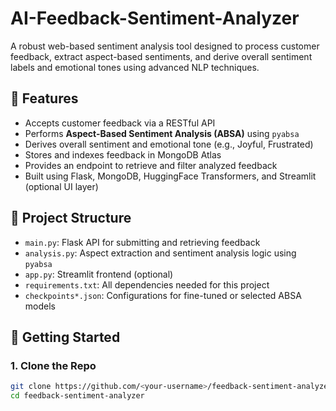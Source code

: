 # AI-Feedback-Sentiment-Analyzer
 

A robust web-based sentiment analysis tool designed to process customer feedback, extract aspect-based sentiments, and derive overall sentiment labels and emotional tones using advanced NLP techniques.

## 🔧 Features

- Accepts customer feedback via a RESTful API
- Performs **Aspect-Based Sentiment Analysis (ABSA)** using `pyabsa`
- Derives overall sentiment and emotional tone (e.g., Joyful, Frustrated)
- Stores and indexes feedback in MongoDB Atlas
- Provides an endpoint to retrieve and filter analyzed feedback
- Built using Flask, MongoDB, HuggingFace Transformers, and Streamlit (optional UI layer)

## 📁 Project Structure

- `main.py`: Flask API for submitting and retrieving feedback
- `analysis.py`: Aspect extraction and sentiment analysis logic using `pyabsa`
- `app.py`: Streamlit frontend (optional)
- `requirements.txt`: All dependencies needed for this project
- `checkpoints*.json`: Configurations for fine-tuned or selected ABSA models

## 🚀 Getting Started

### 1. Clone the Repo
```bash
git clone https://github.com/<your-username>/feedback-sentiment-analyzer.git
cd feedback-sentiment-analyzer
